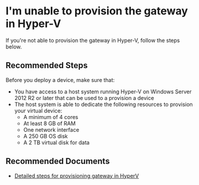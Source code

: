 <properties
  pagetitle="I'm unable to provision the gateway in Hyper-V"
  service=""
  resource=""
  ms.author="hadhand"
  selfhelptype="Generic"
  supporttopicids="32745318"
  productpesids="17315"
  cloudenvironments="public, fairfax, mooncake, blackforest, ussec, usnat"
  articleid="6f756b0e-27d8-4b60-a570-ede9c757125a"
  ownershipid="StorageMediaEdge_AzureStack_Edge" />
# I'm unable to provision the gateway in Hyper-V

If you're not able to provision the gateway in Hyper-V, follow the steps below.

## **Recommended Steps**

Before you deploy a device, make sure that:

- You have access to a host system running Hyper-V on Windows Server 2012 R2 or later that can be used to a provision a device
- The host system is able to dedicate the following resources to provision your virtual device:
  - A minimum of 4 cores
  - At least 8 GB of RAM
  - One network interface
  - A 250 GB OS disk
  - A 2 TB virtual disk for data

## **Recommended Documents**

- [Detailed steps for provisioning gateway in HyperV](https://docs.microsoft.com/azure/databox-online/data-box-gateway-deploy-provision-hyperv)
